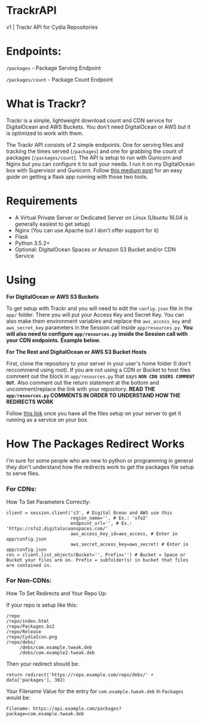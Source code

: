 # TrackrAPI
v1 | Trackr API for Cydia Repositories

# Endpoints:

`/packages` - Package Serving Endpoint

`/packages/count` - Package Count Endpoint

# What is Trackr?

Trackr is a simple, lightweight download count and CDN service for DigitalOcean and AWS Buckets. You don't need DigitalOcean or AWS but it is optimized to work with them.

The Trackr API consists of 2 simple endpoints. One for serving files and tracking the times served (`/packages`) and one for grabbing the count of packages (`/packages/count`). The API is setup to run with Gunicorn and Nginx but you can configure it to suit your needs. I run it on my DigitalOcean box with Supervisor and Gunicorn. Follow [this medium post](https://medium.com/ymedialabs-innovation/deploy-flask-app-with-nginx-using-gunicorn-and-supervisor-d7a93aa07c18) for an easy guide on getting a flask app running with those two tools.

# Requirements

- A Virtual Private Server or Dedicated Server on Linux (Ubuntu 16.04 is generally easiest to get setup)
- Nginx (You can use Apache but I don't offer support for it)
- Flask
- Python 3.5.2+
- Optional: DigitalOcean Spaces or Amazon S3 Bucket and/or CDN Service

# Using

**For DigitalOcean or AWS S3 Buckets**

To get setup with Trackr and  you will need to edit the `config.json` file in the `app/` folder. There you will put your Access Key and Secret Key. You can also make them environment variables and replace the `aws_access_key` and `aws_secret_key` parameters in the Session call inside `app/resources.py`. **You will also need to configure `app/resources.py` inside the Session call with your CDN endpoints. Example below.**

**For The Rest and DigitalOcean or AWS S3 Bucket Hosts**

First, clone the repository to your server in your user's home folder (I don't reccommend using root). If you are not using a CDN or Bucket to host files comment out the block in `app/resources.py` that says **`NON CDN USERS COMMENT OUT`**. Also comment out the return statement at the bottom and uncomment/replace the link with your repository. **READ THE `app/resources.py` COMMENTS IN ORDER TO UNDERSTAND HOW THE REDIRECTS WORK**

Follow [this link](https://medium.com/ymedialabs-innovation/deploy-flask-app-with-nginx-using-gunicorn-and-supervisor-d7a93aa07c18) once you have all the files setup on your server to get it running as a service on your box.

# How The Packages Redirect Works

I'm sure for some people who are new to python or programming in general they don't understand how the redirects work to get the packages file setup to serve files.

### For CDNs:

How To Set Parameters Correctly:

```
client = session.client('s3', # Digital Ocean and AWS use this
                        region_name='', # Ex.: 'sfo2'
                        endpoint_url='', # Ex.: 'https://sfo2.digitaloceanspaces.com/'
                        aws_access_key_id=aws_access, # Enter in app/config.json
                        aws_secret_access_key=aws_secret) # Enter in app/config.json
res = client.list_objects(Bucket='', Prefix='') # Bucket = Space or Bucket your files are on. Prefix = subfolder(s) in bucket that files are contained in.
```

### For Non-CDNs:

How To Set Redirects and Your Repo Up:

If your repo is setup like this:
```
/repo
/repo/index.html
/repo/Packages.bz2
/repo/Release
/repo/CydiaIcon.png
/repo/debs/
     /debs/com.example.tweak.deb
     /debs/com.example2.tweak.deb
```

Then your redirect should be:

```
return redirect('https://repo.example.com/repo/debs/' + data['packages'], 302)
```

Your Filename Value for the entry for `com.example.tweak.deb` in `Packages` would be:
```
Filename: https://api.example.com/packages?package=com.example.tweak.deb
```
